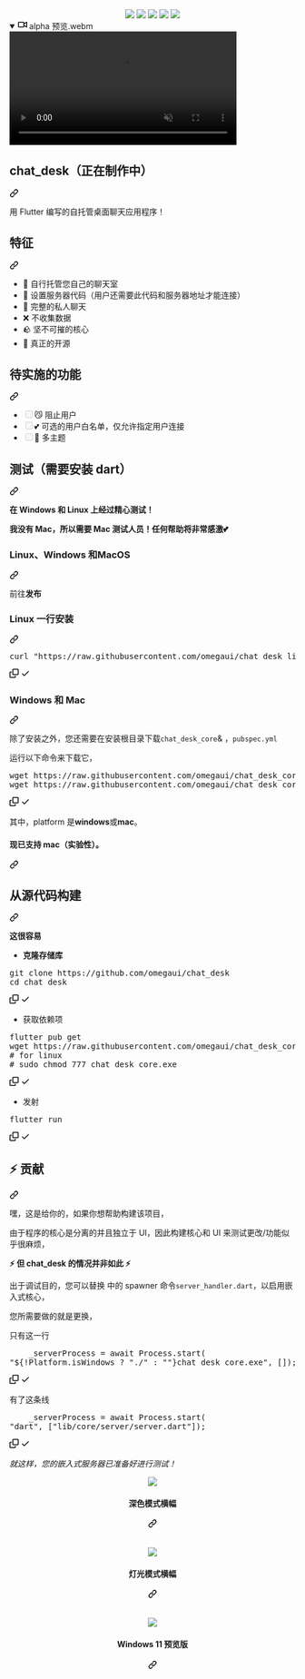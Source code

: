 <div class="Box-sc-g0xbh4-0 bJMeLZ js-snippet-clipboard-copy-unpositioned" data-hpc="true"><article class="markdown-body entry-content container-lg" itemprop="text"><div align="center" dir="auto">
    <a href="https://codeclimate.com/github/omegaui/chat_desk/maintainability" rel="nofollow"><img src="https://camo.githubusercontent.com/3312d62d930a16069afc625eb303b901c84c6fb393440649320db98eb2e4fdd7/68747470733a2f2f6170692e636f6465636c696d6174652e636f6d2f76312f6261646765732f32326565306364303164353735343265346634352f6d61696e7461696e6162696c697479" data-canonical-src="https://api.codeclimate.com/v1/badges/22ee0cd01d57542e4f45/maintainability" style="max-width: 100%;"></a>
    <a href="https://github.com/omegaui/chat_desk/actions"><img src="https://github.com/omegaui/chat_desk/actions/workflows/build-for-desktop.yml/badge.svg" style="max-width: 100%;"></a>
    <a target="_blank" rel="noopener noreferrer nofollow" href="https://camo.githubusercontent.com/aa5c0f8c9b865b19945b254a0ac10a8b704181347558a8db78e78de014f71b32/68747470733a2f2f696d672e736869656c64732e696f2f6769746875622f646f776e6c6f6164732f6f6d65676175692f636861745f6465736b2f746f74616c3f7374796c653d736f6369616c"><img src="https://camo.githubusercontent.com/aa5c0f8c9b865b19945b254a0ac10a8b704181347558a8db78e78de014f71b32/68747470733a2f2f696d672e736869656c64732e696f2f6769746875622f646f776e6c6f6164732f6f6d65676175692f636861745f6465736b2f746f74616c3f7374796c653d736f6369616c" data-canonical-src="https://img.shields.io/github/downloads/omegaui/chat_desk/total?style=social" style="max-width: 100%;"></a>
    <a target="_blank" rel="noopener noreferrer nofollow" href="https://camo.githubusercontent.com/1aacb29b5b7d7135aaba4e8cc545fa7ea73d2bb5ae166b8091b9e61ee7a55e95/68747470733a2f2f696d672e736869656c64732e696f2f6769746875622f762f72656c656173652f6f6d65676175692f636861745f6465736b"><img src="https://camo.githubusercontent.com/1aacb29b5b7d7135aaba4e8cc545fa7ea73d2bb5ae166b8091b9e61ee7a55e95/68747470733a2f2f696d672e736869656c64732e696f2f6769746875622f762f72656c656173652f6f6d65676175692f636861745f6465736b" data-canonical-src="https://img.shields.io/github/v/release/omegaui/chat_desk" style="max-width: 100%;"></a>
    <a target="_blank" rel="noopener noreferrer nofollow" href="https://camo.githubusercontent.com/4d8ccff552f7c0fd66190fc93fad23c71fc98c45c7671219d8d7746ad41fd835/68747470733a2f2f696d672e736869656c64732e696f2f6769746875622f6c6963656e73652f6f6d65676175692f636861745f6465736b"><img src="https://camo.githubusercontent.com/4d8ccff552f7c0fd66190fc93fad23c71fc98c45c7671219d8d7746ad41fd835/68747470733a2f2f696d672e736869656c64732e696f2f6769746875622f6c6963656e73652f6f6d65676175692f636861745f6465736b" data-canonical-src="https://img.shields.io/github/license/omegaui/chat_desk" style="max-width: 100%;"></a>
</div>
<details open="" class="details-reset border rounded-2">
  <summary class="px-3 py-2">
    <svg aria-hidden="true" height="16" viewBox="0 0 16 16" version="1.1" width="16" data-view-component="true" class="octicon octicon-device-camera-video">
    <path d="M16 3.75v8.5a.75.75 0 0 1-1.136.643L11 10.575v.675A1.75 1.75 0 0 1 9.25 13h-7.5A1.75 1.75 0 0 1 0 11.25v-6.5C0 3.784.784 3 1.75 3h7.5c.966 0 1.75.784 1.75 1.75v.675l3.864-2.318A.75.75 0 0 1 16 3.75Zm-6.5 1a.25.25 0 0 0-.25-.25h-7.5a.25.25 0 0 0-.25.25v6.5c0 .138.112.25.25.25h7.5a.25.25 0 0 0 .25-.25v-6.5ZM11 8.825l3.5 2.1v-5.85l-3.5 2.1Z"></path>
</svg>
    <span aria-label="视频描述 alpha-preview.webm" class="m-1"><font style="vertical-align: inherit;"><font style="vertical-align: inherit;">alpha 预览.webm</font></font></span>
    <span class="dropdown-caret"></span>
  </summary>

  <video src="https://private-user-images.githubusercontent.com/73544069/222953852-a379b891-a3f8-4cb9-bb55-848041664768.webm?jwt=eyJhbGciOiJIUzI1NiIsInR5cCI6IkpXVCJ9.eyJpc3MiOiJnaXRodWIuY29tIiwiYXVkIjoicmF3LmdpdGh1YnVzZXJjb250ZW50LmNvbSIsImtleSI6ImtleTUiLCJleHAiOjE3MTEyNjMwOTIsIm5iZiI6MTcxMTI2Mjc5MiwicGF0aCI6Ii83MzU0NDA2OS8yMjI5NTM4NTItYTM3OWI4OTEtYTNmOC00Y2I5LWJiNTUtODQ4MDQxNjY0NzY4LndlYm0_WC1BbXotQWxnb3JpdGhtPUFXUzQtSE1BQy1TSEEyNTYmWC1BbXotQ3JlZGVudGlhbD1BS0lBVkNPRFlMU0E1M1BRSzRaQSUyRjIwMjQwMzI0JTJGdXMtZWFzdC0xJTJGczMlMkZhd3M0X3JlcXVlc3QmWC1BbXotRGF0ZT0yMDI0MDMyNFQwNjQ2MzJaJlgtQW16LUV4cGlyZXM9MzAwJlgtQW16LVNpZ25hdHVyZT01ODU0OTAyYTAwYzAxNjRjZjJjMDMyYTdkYTY2ZTExZGZiOGRlNjBjM2ExM2UzMjEyOWVhODllYzA1NDY2YmQ4JlgtQW16LVNpZ25lZEhlYWRlcnM9aG9zdCZhY3Rvcl9pZD0wJmtleV9pZD0wJnJlcG9faWQ9MCJ9.q0yv5KpftmMlge5tiaUim_9JoTtyPYLzXzohYw9CgtI" data-canonical-src="https://private-user-images.githubusercontent.com/73544069/222953852-a379b891-a3f8-4cb9-bb55-848041664768.webm?jwt=eyJhbGciOiJIUzI1NiIsInR5cCI6IkpXVCJ9.eyJpc3MiOiJnaXRodWIuY29tIiwiYXVkIjoicmF3LmdpdGh1YnVzZXJjb250ZW50LmNvbSIsImtleSI6ImtleTUiLCJleHAiOjE3MTEyNjMwOTIsIm5iZiI6MTcxMTI2Mjc5MiwicGF0aCI6Ii83MzU0NDA2OS8yMjI5NTM4NTItYTM3OWI4OTEtYTNmOC00Y2I5LWJiNTUtODQ4MDQxNjY0NzY4LndlYm0_WC1BbXotQWxnb3JpdGhtPUFXUzQtSE1BQy1TSEEyNTYmWC1BbXotQ3JlZGVudGlhbD1BS0lBVkNPRFlMU0E1M1BRSzRaQSUyRjIwMjQwMzI0JTJGdXMtZWFzdC0xJTJGczMlMkZhd3M0X3JlcXVlc3QmWC1BbXotRGF0ZT0yMDI0MDMyNFQwNjQ2MzJaJlgtQW16LUV4cGlyZXM9MzAwJlgtQW16LVNpZ25hdHVyZT01ODU0OTAyYTAwYzAxNjRjZjJjMDMyYTdkYTY2ZTExZGZiOGRlNjBjM2ExM2UzMjEyOWVhODllYzA1NDY2YmQ4JlgtQW16LVNpZ25lZEhlYWRlcnM9aG9zdCZhY3Rvcl9pZD0wJmtleV9pZD0wJnJlcG9faWQ9MCJ9.q0yv5KpftmMlge5tiaUim_9JoTtyPYLzXzohYw9CgtI" controls="controls" muted="muted" class="d-block rounded-bottom-2 border-top width-fit" style="max-height:640px; min-height: 200px">

  </video>
</details>

<div class="markdown-heading" dir="auto"><h1 tabindex="-1" class="heading-element" dir="auto"><a target="_blank" rel="noopener noreferrer" href="/omegaui/chat_desk/blob/main/app-icon/app_icon_32.png"><img src="/omegaui/chat_desk/raw/main/app-icon/app_icon_32.png" alt="" style="max-width: 100%;"></a><font style="vertical-align: inherit;"><font style="vertical-align: inherit;">chat_desk（正在制作中）</font></font></h1><a id="user-content--chat_desk-in-the-making" class="anchor" aria-label="永久链接：chat_desk（正在制作中）" href="#-chat_desk-in-the-making"><svg class="octicon octicon-link" viewBox="0 0 16 16" version="1.1" width="16" height="16" aria-hidden="true"><path d="m7.775 3.275 1.25-1.25a3.5 3.5 0 1 1 4.95 4.95l-2.5 2.5a3.5 3.5 0 0 1-4.95 0 .751.751 0 0 1 .018-1.042.751.751 0 0 1 1.042-.018 1.998 1.998 0 0 0 2.83 0l2.5-2.5a2.002 2.002 0 0 0-2.83-2.83l-1.25 1.25a.751.751 0 0 1-1.042-.018.751.751 0 0 1-.018-1.042Zm-4.69 9.64a1.998 1.998 0 0 0 2.83 0l1.25-1.25a.751.751 0 0 1 1.042.018.751.751 0 0 1 .018 1.042l-1.25 1.25a3.5 3.5 0 1 1-4.95-4.95l2.5-2.5a3.5 3.5 0 0 1 4.95 0 .751.751 0 0 1-.018 1.042.751.751 0 0 1-1.042.018 1.998 1.998 0 0 0-2.83 0l-2.5 2.5a1.998 1.998 0 0 0 0 2.83Z"></path></svg></a></div>
<p dir="auto"><font style="vertical-align: inherit;"><font style="vertical-align: inherit;">用 Flutter 编写的自托管桌面聊天应用程序！</font></font></p>
<div class="markdown-heading" dir="auto"><h2 tabindex="-1" class="heading-element" dir="auto"><a target="_blank" rel="noopener noreferrer nofollow" href="https://camo.githubusercontent.com/5714535bfbbed3eece4c536348320004e4833f28a9b80446add78b91090b5b58/68747470733a2f2f696d672e69636f6e73382e636f6d2f65787465726e616c2d62617369636f6e732d636f6c6f722d64616e696c2d706f6c7368696e2f33322f6e756c6c2f65787465726e616c2d73706163652d73706163652d62617369636f6e732d636f6c6f722d64616e696c2d706f6c7368696e2d31332e706e67"><img src="https://camo.githubusercontent.com/5714535bfbbed3eece4c536348320004e4833f28a9b80446add78b91090b5b58/68747470733a2f2f696d672e69636f6e73382e636f6d2f65787465726e616c2d62617369636f6e732d636f6c6f722d64616e696c2d706f6c7368696e2f33322f6e756c6c2f65787465726e616c2d73706163652d73706163652d62617369636f6e732d636f6c6f722d64616e696c2d706f6c7368696e2d31332e706e67" alt="" data-canonical-src="https://img.icons8.com/external-basicons-color-danil-polshin/32/null/external-space-space-basicons-color-danil-polshin-13.png" style="max-width: 100%;"></a><font style="vertical-align: inherit;"><font style="vertical-align: inherit;">特征</font></font></h2><a id="user-content--features" class="anchor" aria-label="永久链接：特点" href="#-features"><svg class="octicon octicon-link" viewBox="0 0 16 16" version="1.1" width="16" height="16" aria-hidden="true"><path d="m7.775 3.275 1.25-1.25a3.5 3.5 0 1 1 4.95 4.95l-2.5 2.5a3.5 3.5 0 0 1-4.95 0 .751.751 0 0 1 .018-1.042.751.751 0 0 1 1.042-.018 1.998 1.998 0 0 0 2.83 0l2.5-2.5a2.002 2.002 0 0 0-2.83-2.83l-1.25 1.25a.751.751 0 0 1-1.042-.018.751.751 0 0 1-.018-1.042Zm-4.69 9.64a1.998 1.998 0 0 0 2.83 0l1.25-1.25a.751.751 0 0 1 1.042.018.751.751 0 0 1 .018 1.042l-1.25 1.25a3.5 3.5 0 1 1-4.95-4.95l2.5-2.5a3.5 3.5 0 0 1 4.95 0 .751.751 0 0 1-.018 1.042.751.751 0 0 1-1.042.018 1.998 1.998 0 0 0-2.83 0l-2.5 2.5a1.998 1.998 0 0 0 0 2.83Z"></path></svg></a></div>
<ul dir="auto">
<li><font style="vertical-align: inherit;"><font style="vertical-align: inherit;">🚀 自行托管您自己的聊天室</font></font></li>
<li><font style="vertical-align: inherit;"><font style="vertical-align: inherit;">🔐 设置服务器代码（用户还需要此代码和服务器地址才能连接）</font></font></li>
<li><font style="vertical-align: inherit;"><font style="vertical-align: inherit;">💙 完整的私人聊天</font></font></li>
<li><font style="vertical-align: inherit;"><font style="vertical-align: inherit;">❌ 不收集数据</font></font></li>
<li><font style="vertical-align: inherit;"><font style="vertical-align: inherit;">🪨 坚不可摧的核心</font></font></li>
<li><font style="vertical-align: inherit;"><font style="vertical-align: inherit;">🎉 真正的开源</font></font></li>
</ul>
<div class="markdown-heading" dir="auto"><h2 tabindex="-1" class="heading-element" dir="auto"><a target="_blank" rel="noopener noreferrer nofollow" href="https://camo.githubusercontent.com/cb9787866295f97e4f232296e78c16fc5bd8e2bd78678c6b3f4c2ea6a144e3d1/68747470733a2f2f696d672e69636f6e73382e636f6d2f636f6c6f722d676c6173732f33322f6e756c6c2f6c61622d6974656d732e706e67"><img src="https://camo.githubusercontent.com/cb9787866295f97e4f232296e78c16fc5bd8e2bd78678c6b3f4c2ea6a144e3d1/68747470733a2f2f696d672e69636f6e73382e636f6d2f636f6c6f722d676c6173732f33322f6e756c6c2f6c61622d6974656d732e706e67" alt="" data-canonical-src="https://img.icons8.com/color-glass/32/null/lab-items.png" style="max-width: 100%;"></a><font style="vertical-align: inherit;"><font style="vertical-align: inherit;">待实施的功能</font></font></h2><a id="user-content--features-to-be-implemented" class="anchor" aria-label="永久链接：要实现的功能" href="#-features-to-be-implemented"><svg class="octicon octicon-link" viewBox="0 0 16 16" version="1.1" width="16" height="16" aria-hidden="true"><path d="m7.775 3.275 1.25-1.25a3.5 3.5 0 1 1 4.95 4.95l-2.5 2.5a3.5 3.5 0 0 1-4.95 0 .751.751 0 0 1 .018-1.042.751.751 0 0 1 1.042-.018 1.998 1.998 0 0 0 2.83 0l2.5-2.5a2.002 2.002 0 0 0-2.83-2.83l-1.25 1.25a.751.751 0 0 1-1.042-.018.751.751 0 0 1-.018-1.042Zm-4.69 9.64a1.998 1.998 0 0 0 2.83 0l1.25-1.25a.751.751 0 0 1 1.042.018.751.751 0 0 1 .018 1.042l-1.25 1.25a3.5 3.5 0 1 1-4.95-4.95l2.5-2.5a3.5 3.5 0 0 1 4.95 0 .751.751 0 0 1-.018 1.042.751.751 0 0 1-1.042.018 1.998 1.998 0 0 0-2.83 0l-2.5 2.5a1.998 1.998 0 0 0 0 2.83Z"></path></svg></a></div>
<ul class="contains-task-list">
<li class="task-list-item"><input type="checkbox" id="" disabled="" class="task-list-item-checkbox"><font style="vertical-align: inherit;"><font style="vertical-align: inherit;">😼 阻止用户</font></font></li>
<li class="task-list-item"><input type="checkbox" id="" disabled="" class="task-list-item-checkbox"><font style="vertical-align: inherit;"><font style="vertical-align: inherit;">💕 可选的用户白名单，仅允许指定用户连接</font></font></li>
<li class="task-list-item"><input type="checkbox" id="" disabled="" class="task-list-item-checkbox"><font style="vertical-align: inherit;"><font style="vertical-align: inherit;">🎽 多主题</font></font></li>
</ul>
<div class="markdown-heading" dir="auto"><h2 tabindex="-1" class="heading-element" dir="auto"><a target="_blank" rel="noopener noreferrer nofollow" href="https://camo.githubusercontent.com/fdaac366202a68c395e8c1ea65939e48452c5a661227eb6ad28c9135fa32b442/68747470733a2f2f696d672e69636f6e73382e636f6d2f65787465726e616c2d6974696d323130312d666c61742d6974696d323130312f33322f6e756c6c2f65787465726e616c2d746573742d6f6e6c696e652d656475636174696f6e2d6974696d323130312d666c61742d6974696d323130312e706e67"><img src="https://camo.githubusercontent.com/fdaac366202a68c395e8c1ea65939e48452c5a661227eb6ad28c9135fa32b442/68747470733a2f2f696d672e69636f6e73382e636f6d2f65787465726e616c2d6974696d323130312d666c61742d6974696d323130312f33322f6e756c6c2f65787465726e616c2d746573742d6f6e6c696e652d656475636174696f6e2d6974696d323130312d666c61742d6974696d323130312e706e67" alt="" data-canonical-src="https://img.icons8.com/external-itim2101-flat-itim2101/32/null/external-test-online-education-itim2101-flat-itim2101.png" style="max-width: 100%;"></a><font style="vertical-align: inherit;"><font style="vertical-align: inherit;">测试（需要安装 dart）</font></font></h2><a id="user-content--testing-requires-dart-installed" class="anchor" aria-label="永久链接：测试（需要安装 dart）" href="#-testing-requires-dart-installed"><svg class="octicon octicon-link" viewBox="0 0 16 16" version="1.1" width="16" height="16" aria-hidden="true"><path d="m7.775 3.275 1.25-1.25a3.5 3.5 0 1 1 4.95 4.95l-2.5 2.5a3.5 3.5 0 0 1-4.95 0 .751.751 0 0 1 .018-1.042.751.751 0 0 1 1.042-.018 1.998 1.998 0 0 0 2.83 0l2.5-2.5a2.002 2.002 0 0 0-2.83-2.83l-1.25 1.25a.751.751 0 0 1-1.042-.018.751.751 0 0 1-.018-1.042Zm-4.69 9.64a1.998 1.998 0 0 0 2.83 0l1.25-1.25a.751.751 0 0 1 1.042.018.751.751 0 0 1 .018 1.042l-1.25 1.25a3.5 3.5 0 1 1-4.95-4.95l2.5-2.5a3.5 3.5 0 0 1 4.95 0 .751.751 0 0 1-.018 1.042.751.751 0 0 1-1.042.018 1.998 1.998 0 0 0-2.83 0l-2.5 2.5a1.998 1.998 0 0 0 0 2.83Z"></path></svg></a></div>
<p dir="auto"><strong><font style="vertical-align: inherit;"><font style="vertical-align: inherit;">在 Windows 和 Linux 上经过精心测试！</font></font></strong></p>
<p dir="auto"><strong><font style="vertical-align: inherit;"><font style="vertical-align: inherit;">我没有 Mac，所以需要 Mac 测试人员！任何帮助将非常感激💕</font></font></strong></p>
<div class="markdown-heading" dir="auto"><h3 tabindex="-1" class="heading-element" dir="auto"><a target="_blank" rel="noopener noreferrer nofollow" href="https://camo.githubusercontent.com/d8379d9d32c7402468d9350cd638a2b30e3147bd1edd0dea9ce00f531dfaad5e/68747470733a2f2f696d672e69636f6e73382e636f6d2f636f6c6f722f33322f6e756c6c2f6c696e75782d2d76312e706e67"><img src="https://camo.githubusercontent.com/d8379d9d32c7402468d9350cd638a2b30e3147bd1edd0dea9ce00f531dfaad5e/68747470733a2f2f696d672e69636f6e73382e636f6d2f636f6c6f722f33322f6e756c6c2f6c696e75782d2d76312e706e67" alt="" data-canonical-src="https://img.icons8.com/color/32/null/linux--v1.png" style="max-width: 100%;"></a><font style="vertical-align: inherit;"><font style="vertical-align: inherit;">Linux、</font></font><a target="_blank" rel="noopener noreferrer nofollow" href="https://camo.githubusercontent.com/8fbdd4981f109095c47b285b8badbf0cfe84d63021d0aad55fefea6437a63e85/68747470733a2f2f696d672e69636f6e73382e636f6d2f666c75656e63792f33322f6e756c6c2f77696e646f77732d31302e706e67"><img src="https://camo.githubusercontent.com/8fbdd4981f109095c47b285b8badbf0cfe84d63021d0aad55fefea6437a63e85/68747470733a2f2f696d672e69636f6e73382e636f6d2f666c75656e63792f33322f6e756c6c2f77696e646f77732d31302e706e67" alt="" data-canonical-src="https://img.icons8.com/fluency/32/null/windows-10.png" style="max-width: 100%;"></a><font style="vertical-align: inherit;"><font style="vertical-align: inherit;">Windows 和</font></font><a target="_blank" rel="noopener noreferrer nofollow" href="https://camo.githubusercontent.com/a394e8dcadf6da95577d621f8c8880abe46185c93fc6449731608b3b36b6f3b2/68747470733a2f2f696d672e69636f6e73382e636f6d2f636f6c6f722f33322f6e756c6c2f6d61632d6c6f676f2e706e67"><img src="https://camo.githubusercontent.com/a394e8dcadf6da95577d621f8c8880abe46185c93fc6449731608b3b36b6f3b2/68747470733a2f2f696d672e69636f6e73382e636f6d2f636f6c6f722f33322f6e756c6c2f6d61632d6c6f676f2e706e67" alt="" data-canonical-src="https://img.icons8.com/color/32/null/mac-logo.png" style="max-width: 100%;"></a><font style="vertical-align: inherit;"><font style="vertical-align: inherit;">MacOS</font></font></h3><a id="user-content--linux--windows-and--macos" class="anchor" aria-label="永久链接：Linux、Windows 和 MacOS" href="#-linux--windows-and--macos"><svg class="octicon octicon-link" viewBox="0 0 16 16" version="1.1" width="16" height="16" aria-hidden="true"><path d="m7.775 3.275 1.25-1.25a3.5 3.5 0 1 1 4.95 4.95l-2.5 2.5a3.5 3.5 0 0 1-4.95 0 .751.751 0 0 1 .018-1.042.751.751 0 0 1 1.042-.018 1.998 1.998 0 0 0 2.83 0l2.5-2.5a2.002 2.002 0 0 0-2.83-2.83l-1.25 1.25a.751.751 0 0 1-1.042-.018.751.751 0 0 1-.018-1.042Zm-4.69 9.64a1.998 1.998 0 0 0 2.83 0l1.25-1.25a.751.751 0 0 1 1.042.018.751.751 0 0 1 .018 1.042l-1.25 1.25a3.5 3.5 0 1 1-4.95-4.95l2.5-2.5a3.5 3.5 0 0 1 4.95 0 .751.751 0 0 1-.018 1.042.751.751 0 0 1-1.042.018 1.998 1.998 0 0 0-2.83 0l-2.5 2.5a1.998 1.998 0 0 0 0 2.83Z"></path></svg></a></div>
<p dir="auto"><font style="vertical-align: inherit;"><font style="vertical-align: inherit;">前往</font></font><strong><font style="vertical-align: inherit;"><font style="vertical-align: inherit;">发布</font></font></strong></p>
<div class="markdown-heading" dir="auto"><h3 tabindex="-1" class="heading-element" dir="auto"><font style="vertical-align: inherit;"><font style="vertical-align: inherit;">Linux 一行安装</font></font></h3><a id="user-content-linux-one-line-install" class="anchor" aria-label="永久链接：Linux 一行安装" href="#linux-one-line-install"><svg class="octicon octicon-link" viewBox="0 0 16 16" version="1.1" width="16" height="16" aria-hidden="true"><path d="m7.775 3.275 1.25-1.25a3.5 3.5 0 1 1 4.95 4.95l-2.5 2.5a3.5 3.5 0 0 1-4.95 0 .751.751 0 0 1 .018-1.042.751.751 0 0 1 1.042-.018 1.998 1.998 0 0 0 2.83 0l2.5-2.5a2.002 2.002 0 0 0-2.83-2.83l-1.25 1.25a.751.751 0 0 1-1.042-.018.751.751 0 0 1-.018-1.042Zm-4.69 9.64a1.998 1.998 0 0 0 2.83 0l1.25-1.25a.751.751 0 0 1 1.042.018.751.751 0 0 1 .018 1.042l-1.25 1.25a3.5 3.5 0 1 1-4.95-4.95l2.5-2.5a3.5 3.5 0 0 1 4.95 0 .751.751 0 0 1-.018 1.042.751.751 0 0 1-1.042.018 1.998 1.998 0 0 0-2.83 0l-2.5 2.5a1.998 1.998 0 0 0 0 2.83Z"></path></svg></a></div>
<div class="highlight highlight-source-shell notranslate position-relative overflow-auto" dir="auto"><pre>curl <span class="pl-s"><span class="pl-pds">"</span>https://raw.githubusercontent.com/omegaui/chat_desk_linux_install_script/main/script/install-linux.sh<span class="pl-pds">"</span></span> <span class="pl-k">|</span> sh</pre><div class="zeroclipboard-container">
    <clipboard-copy aria-label="Copy" class="ClipboardButton btn btn-invisible js-clipboard-copy m-2 p-0 tooltipped-no-delay d-flex flex-justify-center flex-items-center" data-copy-feedback="Copied!" data-tooltip-direction="w" value="curl &quot;https://raw.githubusercontent.com/omegaui/chat_desk_linux_install_script/main/script/install-linux.sh&quot; | sh" tabindex="0" role="button">
      <svg aria-hidden="true" height="16" viewBox="0 0 16 16" version="1.1" width="16" data-view-component="true" class="octicon octicon-copy js-clipboard-copy-icon">
    <path d="M0 6.75C0 5.784.784 5 1.75 5h1.5a.75.75 0 0 1 0 1.5h-1.5a.25.25 0 0 0-.25.25v7.5c0 .138.112.25.25.25h7.5a.25.25 0 0 0 .25-.25v-1.5a.75.75 0 0 1 1.5 0v1.5A1.75 1.75 0 0 1 9.25 16h-7.5A1.75 1.75 0 0 1 0 14.25Z"></path><path d="M5 1.75C5 .784 5.784 0 6.75 0h7.5C15.216 0 16 .784 16 1.75v7.5A1.75 1.75 0 0 1 14.25 11h-7.5A1.75 1.75 0 0 1 5 9.25Zm1.75-.25a.25.25 0 0 0-.25.25v7.5c0 .138.112.25.25.25h7.5a.25.25 0 0 0 .25-.25v-7.5a.25.25 0 0 0-.25-.25Z"></path>
</svg>
      <svg aria-hidden="true" height="16" viewBox="0 0 16 16" version="1.1" width="16" data-view-component="true" class="octicon octicon-check js-clipboard-check-icon color-fg-success d-none">
    <path d="M13.78 4.22a.75.75 0 0 1 0 1.06l-7.25 7.25a.75.75 0 0 1-1.06 0L2.22 9.28a.751.751 0 0 1 .018-1.042.751.751 0 0 1 1.042-.018L6 10.94l6.72-6.72a.75.75 0 0 1 1.06 0Z"></path>
</svg>
    </clipboard-copy>
  </div></div>
<div class="markdown-heading" dir="auto"><h3 tabindex="-1" class="heading-element" dir="auto"><font style="vertical-align: inherit;"><font style="vertical-align: inherit;">Windows 和 Mac</font></font></h3><a id="user-content-windows-and-mac" class="anchor" aria-label="永久链接：Windows 和 Mac" href="#windows-and-mac"><svg class="octicon octicon-link" viewBox="0 0 16 16" version="1.1" width="16" height="16" aria-hidden="true"><path d="m7.775 3.275 1.25-1.25a3.5 3.5 0 1 1 4.95 4.95l-2.5 2.5a3.5 3.5 0 0 1-4.95 0 .751.751 0 0 1 .018-1.042.751.751 0 0 1 1.042-.018 1.998 1.998 0 0 0 2.83 0l2.5-2.5a2.002 2.002 0 0 0-2.83-2.83l-1.25 1.25a.751.751 0 0 1-1.042-.018.751.751 0 0 1-.018-1.042Zm-4.69 9.64a1.998 1.998 0 0 0 2.83 0l1.25-1.25a.751.751 0 0 1 1.042.018.751.751 0 0 1 .018 1.042l-1.25 1.25a3.5 3.5 0 1 1-4.95-4.95l2.5-2.5a3.5 3.5 0 0 1 4.95 0 .751.751 0 0 1-.018 1.042.751.751 0 0 1-1.042.018 1.998 1.998 0 0 0-2.83 0l-2.5 2.5a1.998 1.998 0 0 0 0 2.83Z"></path></svg></a></div>
<p dir="auto"><font style="vertical-align: inherit;"><font style="vertical-align: inherit;">除了安装之外，您还需要在安装根目录</font><font style="vertical-align: inherit;">下载</font></font><code>chat_desk_core</code><font style="vertical-align: inherit;"><font style="vertical-align: inherit;">&amp; ，</font></font><code>pubspec.yml</code><font style="vertical-align: inherit;"></font></p>
<p dir="auto"><font style="vertical-align: inherit;"><font style="vertical-align: inherit;">运行以下命令来下载它，</font></font></p>
<div class="highlight highlight-source-shell notranslate position-relative overflow-auto" dir="auto"><pre>wget https://raw.githubusercontent.com/omegaui/chat_desk_core/main/bin/<span class="pl-k">&lt;</span>platform<span class="pl-k">&gt;</span>/chat_desk_core.exe
wget https://raw.githubusercontent.com/omegaui/chat_desk_core/main/pubspec.yml</pre><div class="zeroclipboard-container">
    <clipboard-copy aria-label="Copy" class="ClipboardButton btn btn-invisible js-clipboard-copy m-2 p-0 tooltipped-no-delay d-flex flex-justify-center flex-items-center" data-copy-feedback="Copied!" data-tooltip-direction="w" value="wget https://raw.githubusercontent.com/omegaui/chat_desk_core/main/bin/<platform>/chat_desk_core.exe
wget https://raw.githubusercontent.com/omegaui/chat_desk_core/main/pubspec.yml" tabindex="0" role="button">
      <svg aria-hidden="true" height="16" viewBox="0 0 16 16" version="1.1" width="16" data-view-component="true" class="octicon octicon-copy js-clipboard-copy-icon">
    <path d="M0 6.75C0 5.784.784 5 1.75 5h1.5a.75.75 0 0 1 0 1.5h-1.5a.25.25 0 0 0-.25.25v7.5c0 .138.112.25.25.25h7.5a.25.25 0 0 0 .25-.25v-1.5a.75.75 0 0 1 1.5 0v1.5A1.75 1.75 0 0 1 9.25 16h-7.5A1.75 1.75 0 0 1 0 14.25Z"></path><path d="M5 1.75C5 .784 5.784 0 6.75 0h7.5C15.216 0 16 .784 16 1.75v7.5A1.75 1.75 0 0 1 14.25 11h-7.5A1.75 1.75 0 0 1 5 9.25Zm1.75-.25a.25.25 0 0 0-.25.25v7.5c0 .138.112.25.25.25h7.5a.25.25 0 0 0 .25-.25v-7.5a.25.25 0 0 0-.25-.25Z"></path>
</svg>
      <svg aria-hidden="true" height="16" viewBox="0 0 16 16" version="1.1" width="16" data-view-component="true" class="octicon octicon-check js-clipboard-check-icon color-fg-success d-none">
    <path d="M13.78 4.22a.75.75 0 0 1 0 1.06l-7.25 7.25a.75.75 0 0 1-1.06 0L2.22 9.28a.751.751 0 0 1 .018-1.042.751.751 0 0 1 1.042-.018L6 10.94l6.72-6.72a.75.75 0 0 1 1.06 0Z"></path>
</svg>
    </clipboard-copy>
  </div></div>
<p dir="auto"><font style="vertical-align: inherit;"><font style="vertical-align: inherit;">其中，platform 是</font></font><strong><font style="vertical-align: inherit;"><font style="vertical-align: inherit;">windows</font></font></strong><font style="vertical-align: inherit;"><font style="vertical-align: inherit;">或</font></font><strong><font style="vertical-align: inherit;"><font style="vertical-align: inherit;">mac</font></font></strong><font style="vertical-align: inherit;"><font style="vertical-align: inherit;">。</font></font></p>
<div class="markdown-heading" dir="auto"><h4 tabindex="-1" class="heading-element" dir="auto"><a target="_blank" rel="noopener noreferrer nofollow" href="https://camo.githubusercontent.com/a8fa11916c87b8bdef000e1104869f3f94a49336b5ef9f82365457fb2fe01158/68747470733a2f2f696d672e69636f6e73382e636f6d2f636f6c6f722f32342f6e756c6c2f6d61632d6c6f676f2e706e67"><img src="https://camo.githubusercontent.com/a8fa11916c87b8bdef000e1104869f3f94a49336b5ef9f82365457fb2fe01158/68747470733a2f2f696d672e69636f6e73382e636f6d2f636f6c6f722f32342f6e756c6c2f6d61632d6c6f676f2e706e67" alt="" data-canonical-src="https://img.icons8.com/color/24/null/mac-logo.png" style="max-width: 100%;"></a><font style="vertical-align: inherit;"><font style="vertical-align: inherit;">现已支持 mac（实验性）。</font></font></h4><a id="user-content--mac-is-now--supported-experimental" class="anchor" aria-label="永久链接：现在支持 mac（实验性）。" href="#-mac-is-now--supported-experimental"><svg class="octicon octicon-link" viewBox="0 0 16 16" version="1.1" width="16" height="16" aria-hidden="true"><path d="m7.775 3.275 1.25-1.25a3.5 3.5 0 1 1 4.95 4.95l-2.5 2.5a3.5 3.5 0 0 1-4.95 0 .751.751 0 0 1 .018-1.042.751.751 0 0 1 1.042-.018 1.998 1.998 0 0 0 2.83 0l2.5-2.5a2.002 2.002 0 0 0-2.83-2.83l-1.25 1.25a.751.751 0 0 1-1.042-.018.751.751 0 0 1-.018-1.042Zm-4.69 9.64a1.998 1.998 0 0 0 2.83 0l1.25-1.25a.751.751 0 0 1 1.042.018.751.751 0 0 1 .018 1.042l-1.25 1.25a3.5 3.5 0 1 1-4.95-4.95l2.5-2.5a3.5 3.5 0 0 1 4.95 0 .751.751 0 0 1-.018 1.042.751.751 0 0 1-1.042.018 1.998 1.998 0 0 0-2.83 0l-2.5 2.5a1.998 1.998 0 0 0 0 2.83Z"></path></svg></a></div>
<div class="markdown-heading" dir="auto"><h2 tabindex="-1" class="heading-element" dir="auto"><font style="vertical-align: inherit;"><font style="vertical-align: inherit;">从源代码构建</font></font></h2><a id="user-content-build-from-source" class="anchor" aria-label="永久链接：从源代码构建" href="#build-from-source"><svg class="octicon octicon-link" viewBox="0 0 16 16" version="1.1" width="16" height="16" aria-hidden="true"><path d="m7.775 3.275 1.25-1.25a3.5 3.5 0 1 1 4.95 4.95l-2.5 2.5a3.5 3.5 0 0 1-4.95 0 .751.751 0 0 1 .018-1.042.751.751 0 0 1 1.042-.018 1.998 1.998 0 0 0 2.83 0l2.5-2.5a2.002 2.002 0 0 0-2.83-2.83l-1.25 1.25a.751.751 0 0 1-1.042-.018.751.751 0 0 1-.018-1.042Zm-4.69 9.64a1.998 1.998 0 0 0 2.83 0l1.25-1.25a.751.751 0 0 1 1.042.018.751.751 0 0 1 .018 1.042l-1.25 1.25a3.5 3.5 0 1 1-4.95-4.95l2.5-2.5a3.5 3.5 0 0 1 4.95 0 .751.751 0 0 1-.018 1.042.751.751 0 0 1-1.042.018 1.998 1.998 0 0 0-2.83 0l-2.5 2.5a1.998 1.998 0 0 0 0 2.83Z"></path></svg></a></div>
<p dir="auto"><strong><font style="vertical-align: inherit;"><font style="vertical-align: inherit;">这很容易</font></font></strong></p>
<ul dir="auto">
<li><strong><font style="vertical-align: inherit;"><font style="vertical-align: inherit;">克隆存储库</font></font></strong></li>
</ul>
<div class="highlight highlight-source-shell notranslate position-relative overflow-auto" dir="auto"><pre>git clone https://github.com/omegaui/chat_desk
<span class="pl-c1">cd</span> chat_desk</pre><div class="zeroclipboard-container">
    <clipboard-copy aria-label="Copy" class="ClipboardButton btn btn-invisible js-clipboard-copy m-2 p-0 tooltipped-no-delay d-flex flex-justify-center flex-items-center" data-copy-feedback="Copied!" data-tooltip-direction="w" value="git clone https://github.com/omegaui/chat_desk
cd chat_desk" tabindex="0" role="button">
      <svg aria-hidden="true" height="16" viewBox="0 0 16 16" version="1.1" width="16" data-view-component="true" class="octicon octicon-copy js-clipboard-copy-icon">
    <path d="M0 6.75C0 5.784.784 5 1.75 5h1.5a.75.75 0 0 1 0 1.5h-1.5a.25.25 0 0 0-.25.25v7.5c0 .138.112.25.25.25h7.5a.25.25 0 0 0 .25-.25v-1.5a.75.75 0 0 1 1.5 0v1.5A1.75 1.75 0 0 1 9.25 16h-7.5A1.75 1.75 0 0 1 0 14.25Z"></path><path d="M5 1.75C5 .784 5.784 0 6.75 0h7.5C15.216 0 16 .784 16 1.75v7.5A1.75 1.75 0 0 1 14.25 11h-7.5A1.75 1.75 0 0 1 5 9.25Zm1.75-.25a.25.25 0 0 0-.25.25v7.5c0 .138.112.25.25.25h7.5a.25.25 0 0 0 .25-.25v-7.5a.25.25 0 0 0-.25-.25Z"></path>
</svg>
      <svg aria-hidden="true" height="16" viewBox="0 0 16 16" version="1.1" width="16" data-view-component="true" class="octicon octicon-check js-clipboard-check-icon color-fg-success d-none">
    <path d="M13.78 4.22a.75.75 0 0 1 0 1.06l-7.25 7.25a.75.75 0 0 1-1.06 0L2.22 9.28a.751.751 0 0 1 .018-1.042.751.751 0 0 1 1.042-.018L6 10.94l6.72-6.72a.75.75 0 0 1 1.06 0Z"></path>
</svg>
    </clipboard-copy>
  </div></div>
<ul dir="auto">
<li><font style="vertical-align: inherit;"><font style="vertical-align: inherit;">获取依赖项</font></font></li>
</ul>
<div class="highlight highlight-source-shell notranslate position-relative overflow-auto" dir="auto"><pre>flutter pub get
wget https://raw.githubusercontent.com/omegaui/chat_desk_core/main/bin/<span class="pl-k">&lt;</span>platform<span class="pl-k">&gt;</span>/chat_desk_core.exe
<span class="pl-c"><span class="pl-c">#</span> for linux</span>
<span class="pl-c"><span class="pl-c">#</span> sudo chmod 777 chat_desk_core.exe</span></pre><div class="zeroclipboard-container">
    <clipboard-copy aria-label="Copy" class="ClipboardButton btn btn-invisible js-clipboard-copy m-2 p-0 tooltipped-no-delay d-flex flex-justify-center flex-items-center" data-copy-feedback="Copied!" data-tooltip-direction="w" value="flutter pub get
wget https://raw.githubusercontent.com/omegaui/chat_desk_core/main/bin/<platform>/chat_desk_core.exe
# for linux
# sudo chmod 777 chat_desk_core.exe" tabindex="0" role="button">
      <svg aria-hidden="true" height="16" viewBox="0 0 16 16" version="1.1" width="16" data-view-component="true" class="octicon octicon-copy js-clipboard-copy-icon">
    <path d="M0 6.75C0 5.784.784 5 1.75 5h1.5a.75.75 0 0 1 0 1.5h-1.5a.25.25 0 0 0-.25.25v7.5c0 .138.112.25.25.25h7.5a.25.25 0 0 0 .25-.25v-1.5a.75.75 0 0 1 1.5 0v1.5A1.75 1.75 0 0 1 9.25 16h-7.5A1.75 1.75 0 0 1 0 14.25Z"></path><path d="M5 1.75C5 .784 5.784 0 6.75 0h7.5C15.216 0 16 .784 16 1.75v7.5A1.75 1.75 0 0 1 14.25 11h-7.5A1.75 1.75 0 0 1 5 9.25Zm1.75-.25a.25.25 0 0 0-.25.25v7.5c0 .138.112.25.25.25h7.5a.25.25 0 0 0 .25-.25v-7.5a.25.25 0 0 0-.25-.25Z"></path>
</svg>
      <svg aria-hidden="true" height="16" viewBox="0 0 16 16" version="1.1" width="16" data-view-component="true" class="octicon octicon-check js-clipboard-check-icon color-fg-success d-none">
    <path d="M13.78 4.22a.75.75 0 0 1 0 1.06l-7.25 7.25a.75.75 0 0 1-1.06 0L2.22 9.28a.751.751 0 0 1 .018-1.042.751.751 0 0 1 1.042-.018L6 10.94l6.72-6.72a.75.75 0 0 1 1.06 0Z"></path>
</svg>
    </clipboard-copy>
  </div></div>
<ul dir="auto">
<li><font style="vertical-align: inherit;"><font style="vertical-align: inherit;">发射</font></font></li>
</ul>
<div class="highlight highlight-source-shell notranslate position-relative overflow-auto" dir="auto"><pre>flutter run </pre><div class="zeroclipboard-container">
    <clipboard-copy aria-label="Copy" class="ClipboardButton btn btn-invisible js-clipboard-copy m-2 p-0 tooltipped-no-delay d-flex flex-justify-center flex-items-center" data-copy-feedback="Copied!" data-tooltip-direction="w" value="flutter run " tabindex="0" role="button">
      <svg aria-hidden="true" height="16" viewBox="0 0 16 16" version="1.1" width="16" data-view-component="true" class="octicon octicon-copy js-clipboard-copy-icon">
    <path d="M0 6.75C0 5.784.784 5 1.75 5h1.5a.75.75 0 0 1 0 1.5h-1.5a.25.25 0 0 0-.25.25v7.5c0 .138.112.25.25.25h7.5a.25.25 0 0 0 .25-.25v-1.5a.75.75 0 0 1 1.5 0v1.5A1.75 1.75 0 0 1 9.25 16h-7.5A1.75 1.75 0 0 1 0 14.25Z"></path><path d="M5 1.75C5 .784 5.784 0 6.75 0h7.5C15.216 0 16 .784 16 1.75v7.5A1.75 1.75 0 0 1 14.25 11h-7.5A1.75 1.75 0 0 1 5 9.25Zm1.75-.25a.25.25 0 0 0-.25.25v7.5c0 .138.112.25.25.25h7.5a.25.25 0 0 0 .25-.25v-7.5a.25.25 0 0 0-.25-.25Z"></path>
</svg>
      <svg aria-hidden="true" height="16" viewBox="0 0 16 16" version="1.1" width="16" data-view-component="true" class="octicon octicon-check js-clipboard-check-icon color-fg-success d-none">
    <path d="M13.78 4.22a.75.75 0 0 1 0 1.06l-7.25 7.25a.75.75 0 0 1-1.06 0L2.22 9.28a.751.751 0 0 1 .018-1.042.751.751 0 0 1 1.042-.018L6 10.94l6.72-6.72a.75.75 0 0 1 1.06 0Z"></path>
</svg>
    </clipboard-copy>
  </div></div>
<div class="markdown-heading" dir="auto"><h2 tabindex="-1" class="heading-element" dir="auto"><font style="vertical-align: inherit;"><font style="vertical-align: inherit;">⚡ 贡献</font></font></h2><a id="user-content--contributing" class="anchor" aria-label="永久链接：⚡ 贡献" href="#-contributing"><svg class="octicon octicon-link" viewBox="0 0 16 16" version="1.1" width="16" height="16" aria-hidden="true"><path d="m7.775 3.275 1.25-1.25a3.5 3.5 0 1 1 4.95 4.95l-2.5 2.5a3.5 3.5 0 0 1-4.95 0 .751.751 0 0 1 .018-1.042.751.751 0 0 1 1.042-.018 1.998 1.998 0 0 0 2.83 0l2.5-2.5a2.002 2.002 0 0 0-2.83-2.83l-1.25 1.25a.751.751 0 0 1-1.042-.018.751.751 0 0 1-.018-1.042Zm-4.69 9.64a1.998 1.998 0 0 0 2.83 0l1.25-1.25a.751.751 0 0 1 1.042.018.751.751 0 0 1 .018 1.042l-1.25 1.25a3.5 3.5 0 1 1-4.95-4.95l2.5-2.5a3.5 3.5 0 0 1 4.95 0 .751.751 0 0 1-.018 1.042.751.751 0 0 1-1.042.018 1.998 1.998 0 0 0-2.83 0l-2.5 2.5a1.998 1.998 0 0 0 0 2.83Z"></path></svg></a></div>
<p dir="auto"><font style="vertical-align: inherit;"><font style="vertical-align: inherit;">嘿，这是给你的，如果你想帮助构建该项目，</font></font></p>
<p dir="auto"><font style="vertical-align: inherit;"><font style="vertical-align: inherit;">由于程序的核心是分离的并且独立于 UI，因此构建核心和 UI 来测试更改/功能似乎很麻烦，</font></font></p>
<p dir="auto"><strong><font style="vertical-align: inherit;"><font style="vertical-align: inherit;">⚡ 但 chat_desk 的情况并非如此 ⚡</font></font></strong></p>
<p dir="auto"><font style="vertical-align: inherit;"><font style="vertical-align: inherit;">出于调试目的，您可以替换 中的 spawner 命令</font></font><code>server_handler.dart</code><font style="vertical-align: inherit;"><font style="vertical-align: inherit;">，以启用嵌入式核心，</font></font></p>
<p dir="auto"><font style="vertical-align: inherit;"><font style="vertical-align: inherit;">您所需要做的就是更换，</font></font></p>
<p dir="auto"><font style="vertical-align: inherit;"><font style="vertical-align: inherit;">只有这一行</font></font></p>
<div class="highlight highlight-source-dart notranslate position-relative overflow-auto" dir="auto"><pre>    _serverProcess <span class="pl-k">=</span> <span class="pl-k">await</span> <span class="pl-c1">Process</span>.<span class="pl-en">start</span>(
<span class="pl-s">"<span class="pl-s">${!<span class="pl-c1">Platform</span>.<span class="pl-v">isWindows</span> ? <span class="pl-s">"./"</span> : <span class="pl-s">""</span>}</span>chat_desk_core.exe"</span>, []);</pre><div class="zeroclipboard-container">
    <clipboard-copy aria-label="Copy" class="ClipboardButton btn btn-invisible js-clipboard-copy m-2 p-0 tooltipped-no-delay d-flex flex-justify-center flex-items-center" data-copy-feedback="Copied!" data-tooltip-direction="w" value="    _serverProcess = await Process.start(
&quot;${!Platform.isWindows ? &quot;./&quot; : &quot;&quot;}chat_desk_core.exe&quot;, []);" tabindex="0" role="button">
      <svg aria-hidden="true" height="16" viewBox="0 0 16 16" version="1.1" width="16" data-view-component="true" class="octicon octicon-copy js-clipboard-copy-icon">
    <path d="M0 6.75C0 5.784.784 5 1.75 5h1.5a.75.75 0 0 1 0 1.5h-1.5a.25.25 0 0 0-.25.25v7.5c0 .138.112.25.25.25h7.5a.25.25 0 0 0 .25-.25v-1.5a.75.75 0 0 1 1.5 0v1.5A1.75 1.75 0 0 1 9.25 16h-7.5A1.75 1.75 0 0 1 0 14.25Z"></path><path d="M5 1.75C5 .784 5.784 0 6.75 0h7.5C15.216 0 16 .784 16 1.75v7.5A1.75 1.75 0 0 1 14.25 11h-7.5A1.75 1.75 0 0 1 5 9.25Zm1.75-.25a.25.25 0 0 0-.25.25v7.5c0 .138.112.25.25.25h7.5a.25.25 0 0 0 .25-.25v-7.5a.25.25 0 0 0-.25-.25Z"></path>
</svg>
      <svg aria-hidden="true" height="16" viewBox="0 0 16 16" version="1.1" width="16" data-view-component="true" class="octicon octicon-check js-clipboard-check-icon color-fg-success d-none">
    <path d="M13.78 4.22a.75.75 0 0 1 0 1.06l-7.25 7.25a.75.75 0 0 1-1.06 0L2.22 9.28a.751.751 0 0 1 .018-1.042.751.751 0 0 1 1.042-.018L6 10.94l6.72-6.72a.75.75 0 0 1 1.06 0Z"></path>
</svg>
    </clipboard-copy>
  </div></div>
<p dir="auto"><font style="vertical-align: inherit;"><font style="vertical-align: inherit;">有了这条线</font></font></p>
<div class="highlight highlight-source-dart notranslate position-relative overflow-auto" dir="auto"><pre>    _serverProcess <span class="pl-k">=</span> <span class="pl-k">await</span> <span class="pl-c1">Process</span>.<span class="pl-en">start</span>(
<span class="pl-s">"dart"</span>, [<span class="pl-s">"lib/core/server/server.dart"</span>]);</pre><div class="zeroclipboard-container">
    <clipboard-copy aria-label="Copy" class="ClipboardButton btn btn-invisible js-clipboard-copy m-2 p-0 tooltipped-no-delay d-flex flex-justify-center flex-items-center" data-copy-feedback="Copied!" data-tooltip-direction="w" value="    _serverProcess = await Process.start(
&quot;dart&quot;, [&quot;lib/core/server/server.dart&quot;]);" tabindex="0" role="button">
      <svg aria-hidden="true" height="16" viewBox="0 0 16 16" version="1.1" width="16" data-view-component="true" class="octicon octicon-copy js-clipboard-copy-icon">
    <path d="M0 6.75C0 5.784.784 5 1.75 5h1.5a.75.75 0 0 1 0 1.5h-1.5a.25.25 0 0 0-.25.25v7.5c0 .138.112.25.25.25h7.5a.25.25 0 0 0 .25-.25v-1.5a.75.75 0 0 1 1.5 0v1.5A1.75 1.75 0 0 1 9.25 16h-7.5A1.75 1.75 0 0 1 0 14.25Z"></path><path d="M5 1.75C5 .784 5.784 0 6.75 0h7.5C15.216 0 16 .784 16 1.75v7.5A1.75 1.75 0 0 1 14.25 11h-7.5A1.75 1.75 0 0 1 5 9.25Zm1.75-.25a.25.25 0 0 0-.25.25v7.5c0 .138.112.25.25.25h7.5a.25.25 0 0 0 .25-.25v-7.5a.25.25 0 0 0-.25-.25Z"></path>
</svg>
      <svg aria-hidden="true" height="16" viewBox="0 0 16 16" version="1.1" width="16" data-view-component="true" class="octicon octicon-check js-clipboard-check-icon color-fg-success d-none">
    <path d="M13.78 4.22a.75.75 0 0 1 0 1.06l-7.25 7.25a.75.75 0 0 1-1.06 0L2.22 9.28a.751.751 0 0 1 .018-1.042.751.751 0 0 1 1.042-.018L6 10.94l6.72-6.72a.75.75 0 0 1 1.06 0Z"></path>
</svg>
    </clipboard-copy>
  </div></div>
<p dir="auto"><em><font style="vertical-align: inherit;"><font style="vertical-align: inherit;">就这样，您的嵌入式服务器已准备好进行测试！</font></font></em></p>
<div align="center" dir="auto">
    <a target="_blank" rel="noopener noreferrer" href="/omegaui/chat_desk/blob/main/images/preview.png"><img src="/omegaui/chat_desk/raw/main/images/preview.png" style="max-width: 100%;"></a>
    <div class="markdown-heading" dir="auto"><h4 tabindex="-1" class="heading-element" dir="auto"><font style="vertical-align: inherit;"><font style="vertical-align: inherit;">深色模式横幅</font></font></h4><a id="user-content-dark-mode-banner" class="anchor" aria-label="永久链接：深色模式横幅" href="#dark-mode-banner"><svg class="octicon octicon-link" viewBox="0 0 16 16" version="1.1" width="16" height="16" aria-hidden="true"><path d="m7.775 3.275 1.25-1.25a3.5 3.5 0 1 1 4.95 4.95l-2.5 2.5a3.5 3.5 0 0 1-4.95 0 .751.751 0 0 1 .018-1.042.751.751 0 0 1 1.042-.018 1.998 1.998 0 0 0 2.83 0l2.5-2.5a2.002 2.002 0 0 0-2.83-2.83l-1.25 1.25a.751.751 0 0 1-1.042-.018.751.751 0 0 1-.018-1.042Zm-4.69 9.64a1.998 1.998 0 0 0 2.83 0l1.25-1.25a.751.751 0 0 1 1.042.018.751.751 0 0 1 .018 1.042l-1.25 1.25a3.5 3.5 0 1 1-4.95-4.95l2.5-2.5a3.5 3.5 0 0 1 4.95 0 .751.751 0 0 1-.018 1.042.751.751 0 0 1-1.042.018 1.998 1.998 0 0 0-2.83 0l-2.5 2.5a1.998 1.998 0 0 0 0 2.83Z"></path></svg></a></div>
    <br>
    <br>
    <a target="_blank" rel="noopener noreferrer" href="/omegaui/chat_desk/blob/main/images/github-banner.png"><img src="/omegaui/chat_desk/raw/main/images/github-banner.png" style="max-width: 100%;"></a>
    <div class="markdown-heading" dir="auto"><h4 tabindex="-1" class="heading-element" dir="auto"><font style="vertical-align: inherit;"><font style="vertical-align: inherit;">灯光模式横幅</font></font></h4><a id="user-content-light-mode-banner" class="anchor" aria-label="永久链接：灯光模式横幅" href="#light-mode-banner"><svg class="octicon octicon-link" viewBox="0 0 16 16" version="1.1" width="16" height="16" aria-hidden="true"><path d="m7.775 3.275 1.25-1.25a3.5 3.5 0 1 1 4.95 4.95l-2.5 2.5a3.5 3.5 0 0 1-4.95 0 .751.751 0 0 1 .018-1.042.751.751 0 0 1 1.042-.018 1.998 1.998 0 0 0 2.83 0l2.5-2.5a2.002 2.002 0 0 0-2.83-2.83l-1.25 1.25a.751.751 0 0 1-1.042-.018.751.751 0 0 1-.018-1.042Zm-4.69 9.64a1.998 1.998 0 0 0 2.83 0l1.25-1.25a.751.751 0 0 1 1.042.018.751.751 0 0 1 .018 1.042l-1.25 1.25a3.5 3.5 0 1 1-4.95-4.95l2.5-2.5a3.5 3.5 0 0 1 4.95 0 .751.751 0 0 1-.018 1.042.751.751 0 0 1-1.042.018 1.998 1.998 0 0 0-2.83 0l-2.5 2.5a1.998 1.998 0 0 0 0 2.83Z"></path></svg></a></div>
    <br>
    <br>
    <a target="_blank" rel="noopener noreferrer" href="/omegaui/chat_desk/blob/main/images/preview-windows.png"><img src="/omegaui/chat_desk/raw/main/images/preview-windows.png" style="max-width: 100%;"></a>
    <div class="markdown-heading" dir="auto"><h4 tabindex="-1" class="heading-element" dir="auto"><font style="vertical-align: inherit;"><font style="vertical-align: inherit;">Windows 11 预览版</font></font></h4><a id="user-content-windows-11-preview" class="anchor" aria-label="永久链接：Windows 11 预览版" href="#windows-11-preview"><svg class="octicon octicon-link" viewBox="0 0 16 16" version="1.1" width="16" height="16" aria-hidden="true"><path d="m7.775 3.275 1.25-1.25a3.5 3.5 0 1 1 4.95 4.95l-2.5 2.5a3.5 3.5 0 0 1-4.95 0 .751.751 0 0 1 .018-1.042.751.751 0 0 1 1.042-.018 1.998 1.998 0 0 0 2.83 0l2.5-2.5a2.002 2.002 0 0 0-2.83-2.83l-1.25 1.25a.751.751 0 0 1-1.042-.018.751.751 0 0 1-.018-1.042Zm-4.69 9.64a1.998 1.998 0 0 0 2.83 0l1.25-1.25a.751.751 0 0 1 1.042.018.751.751 0 0 1 .018 1.042l-1.25 1.25a3.5 3.5 0 1 1-4.95-4.95l2.5-2.5a3.5 3.5 0 0 1 4.95 0 .751.751 0 0 1-.018 1.042.751.751 0 0 1-1.042.018 1.998 1.998 0 0 0-2.83 0l-2.5 2.5a1.998 1.998 0 0 0 0 2.83Z"></path></svg></a></div>
</div>
</article></div>
